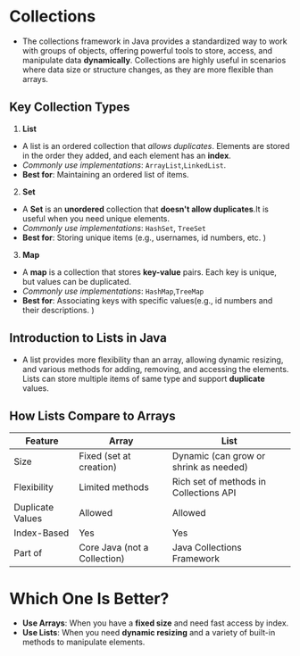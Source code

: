 # Collections
* The collections framework in Java provides a standardized way to work with groups of objects,
  offering powerful tools to store, access, and manipulate data **dynamically**. Collections are highly
  useful in scenarios where data size or structure changes, as they are more flexible than arrays.

## Key Collection Types
1. **List**
- A list is an ordered collection that *allows duplicates*. Elements are stored in the order
  they added, and each element has an **index**.
- *Commonly use implementations*: `ArrayList`,`LinkedList`.
- **Best for**: Maintaining an ordered list of items.

2. **Set**
- A **Set** is an **unordered** collection that **doesn't allow duplicates**.It is useful
  when you need unique elements.
- *Commonly use implementations*: `HashSet`, `TreeSet`
- **Best for**: Storing unique items (e.g., usernames, id numbers, etc. )

3. **Map**
- A **map** is a collection that stores **key-value** pairs. Each key is unique, but values can be duplicated.
- *Commonly use implementations*: `HashMap`,`TreeMap`
- **Best for**: Associating keys with specific values(e.g., id numbers and their descriptions. )

## Introduction to Lists in Java
- A list provides more flexibility than an array, allowing dynamic resizing, and various methods for
  adding, removing, and accessing the elements. Lists can store multiple items of same type and support
  **duplicate** values.

## How Lists Compare to Arrays

| Feature          | Array                               | List                                    |
|------------------|-------------------------------------|-----------------------------------------|
| Size             | Fixed (set at creation)             | Dynamic (can grow or shrink as needed)  |
| Flexibility      | Limited methods                     | Rich set of methods in Collections API  |
| Duplicate Values | Allowed                             | Allowed                                 |
| Index-Based      | Yes                                 | Yes                                     |
| Part of          | Core Java (not a Collection)        | Java Collections Framework              |

# Which One Is Better?
* **Use Arrays**: When you have a **fixed size** and need fast access by index.
* **Use Lists**: When you need **dynamic resizing** and a variety of built-in methods to manipulate elements.

